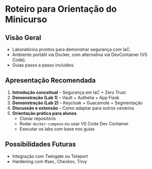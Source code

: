# Roteiro para Orientação do Minicurso

## Visão Geral

- Laboratórios prontos para demonstrar segurança com IaC.
- Ambiente portátil via Docker, com alternativa via DevContainer (VS Code).
- Guias passo a passo incluídos.

## Apresentação Recomendada

1. **Introdução conceitual** – Segurança em IaC + Zero Trust
2. **Demonstração (Lab 1)** – Vault + Authelia + App Flask
3. **Demonstração (Lab 2)** – Keycloak + Guacamole + Segmentação
4. **Discussão e extensão** – Como adaptar para outros cenários
5. **Orientação prática para alunos**
    - Clonar repositório
    - Rodar `docker-compose` ou usar VS Code Dev Container
    - Executar os labs com base nos guias

## Possibilidades Futuras

- Integração com Twingate ou Teleport
- Hardening com tfsec, Checkov, Trivy
